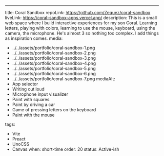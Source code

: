 ---
title: Coral Sandbox
repoLink: https://github.com/Zequez/coral-sandbox
liveLink: https://coral-sandbox-apps.vercel.app/
description: This is a small web space where I build interactive experiences for my son Coral. Learning letters, playing with colors, learning to use the mouse, keyboard, using the camera, the microphone. He's almost 3 so nothing too complex. I add things as inspiration comes.
media:
  - ../../assets/portfolio/coral-sandbox-1.png
  - ../../assets/portfolio/coral-sandbox-2.png
  - ../../assets/portfolio/coral-sandbox-3.png
  - ../../assets/portfolio/coral-sandbox-4.png
  - ../../assets/portfolio/coral-sandbox-5.png
  - ../../assets/portfolio/coral-sandbox-6.png
  - ../../assets/portfolio/coral-sandbox-7.png
mediaAlt:
  - App selector
  - Writing out loud
  - Microphone input visualizer
  - Paint with squares
  - Paint by driving a car
  - Game of pressing letters on the keyboard
  - Paint with the mouse

tags:
  - Vite
  - Preact
  - UnoCSS
  - Canvas
when: short-time
order: 20
status: Active-ish